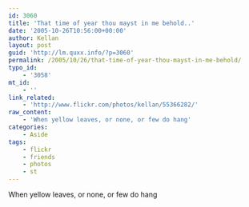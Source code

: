 ```yaml
---
id: 3060
title: 'That time of year thou mayst in me behold..'
date: '2005-10-26T10:56:00+00:00'
author: Kellan
layout: post
guid: 'http://lm.quxx.info/?p=3060'
permalink: /2005/10/26/that-time-of-year-thou-mayst-in-me-behold/
typo_id:
    - '3058'
mt_id:
    - ''
link_related:
    - 'http://www.flickr.com/photos/kellan/55366282/'
raw_content:
    - 'When yellow leaves, or none, or few do hang'
categories:
    - Aside
tags:
    - flickr
    - friends
    - photos
    - st
---
```


When yellow leaves, or none, or few do hang